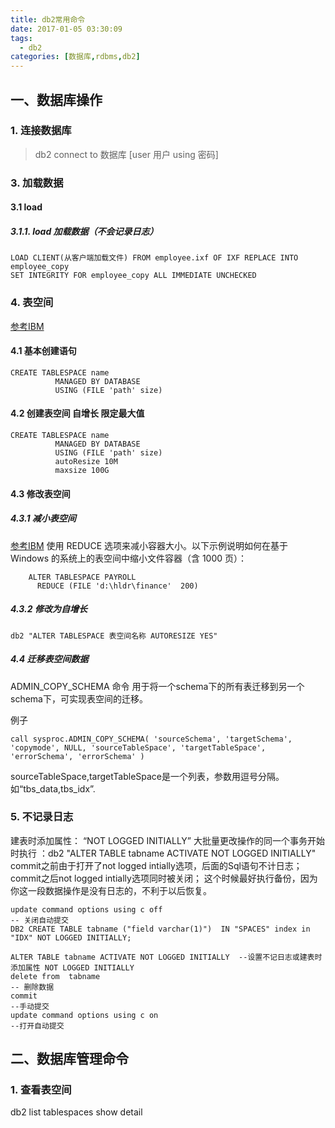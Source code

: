 ```yaml
---
title: db2常用命令
date: 2017-01-05 03:30:09
tags: 
  - db2
categories: [数据库,rdbms,db2]
---
```


## 一、数据库操作

### 1. 连接数据库
> db2 connect to 数据库 [user 用户 using 密码]

### 3. 加载数据
#### 3.1 load 
##### 3.1.1. load 加载数据（不会记录日志）
	LOAD CLIENT(从客户端加载文件) FROM employee.ixf OF IXF REPLACE INTO employee_copy
	SET INTEGRITY FOR employee_copy ALL IMMEDIATE UNCHECKED
### 4. 表空间
[参考IBM](https://www.ibm.com/support/knowledgecenter/zh/SSEPGG_9.7.0/com.ibm.db2.luw.admin.dbobj.doc/doc/t0004953.html)

#### 4.1 基本创建语句
	CREATE TABLESPACE name
		      MANAGED BY DATABASE
		      USING (FILE 'path' size)

#### 4.2 创建表空间 自增长 限定最大值

	CREATE TABLESPACE name
		      MANAGED BY DATABASE
		      USING (FILE 'path' size) 
		      autoResize 10M
		      maxsize 100G

#### 4.3 修改表空间
##### 4.3.1 减小表空间
[参考IBM](https://www.ibm.com/support/knowledgecenter/zh/SSEPGG_9.7.0/com.ibm.db2.luw.admin.dbobj.doc/doc/t0005185.html)
使用 REDUCE 选项来减小容器大小。以下示例说明如何在基于 Windows 的系统上的表空间中缩小文件容器（含 1000 页）：

	    ALTER TABLESPACE PAYROLL
	      REDUCE (FILE 'd:\hldr\finance'  200)

##### 4.3.2 修改为自增长

	db2 "ALTER TABLESPACE 表空间名称 AUTORESIZE YES"

##### 4.4 迁移表空间数据

ADMIN_COPY_SCHEMA 命令 用于将一个schema下的所有表迁移到另一个schema下，可实现表空间的迁移。

例子 

```
call sysproc.ADMIN_COPY_SCHEMA( 'sourceSchema', 'targetSchema', 'copymode', NULL, 'sourceTableSpace', 'targetTableSpace', 'errorSchema', 'errorSchema' )
```
sourceTableSpace,targetTableSpace是一个列表，参数用逗号分隔。如“tbs_data,tbs_idx”.

### 5. 不记录日志
建表时添加属性： “NOT LOGGED INITIALLY”
大批量更改操作的同一个事务开始时执行 ：db2 "ALTER TABLE tabname ACTIVATE NOT LOGGED INITIALLY"
commit之前由于打开了not logged intially选项，后面的Sql语句不计日志；
commit之后not logged intially选项同时被关闭； 这个时候最好执行备份，因为你这一段数据操作是没有日志的，不利于以后恢复。

```
update command options using c off                                           -- 关闭自动提交 
DB2 CREATE TABLE tabname ("field varchar(1)")  IN "SPACES" index in "IDX" NOT LOGGED INITIALLY;

ALTER TABLE tabname ACTIVATE NOT LOGGED INITIALLY  --设置不记日志或建表时添加属性 NOT LOGGED INITIALLY
delete from  tabname                                                                   -- 删除数据
commit                                                                                         --手动提交
update command options using c on                                          --打开自动提交
```


## 二、数据库管理命令

### 1. 查看表空间
db2 list tablespaces show detail